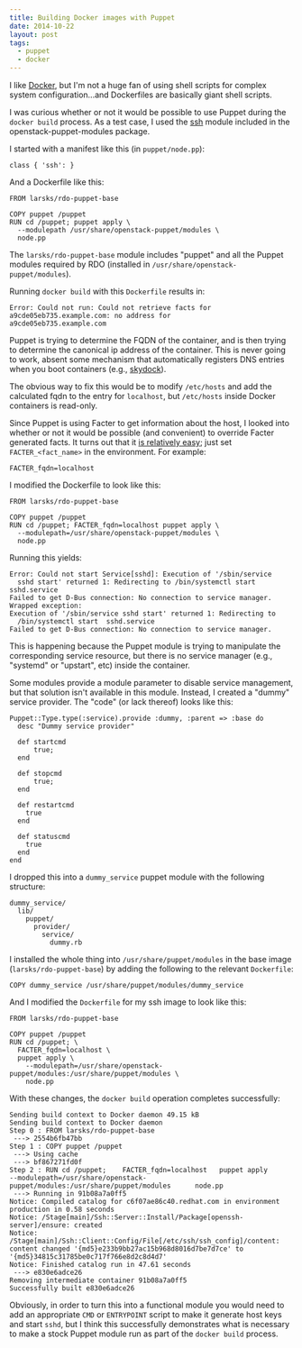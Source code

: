 ```yaml
---
title: Building Docker images with Puppet
date: 2014-10-22
layout: post
tags:
  - puppet
  - docker
---
```


I like [Docker][], but I'm not a huge fan of using shell scripts for
complex system configuration...and Dockerfiles are basically giant
shell scripts.

[docker]: http://docker.com/

I was curious whether or not it would be possible to use Puppet during
the `docker build` process.  As a test case, I used the
[ssh][] module included in the openstack-puppet-modules package.

[ssh]: https://github.com/saz/puppet-ssh

I started with a manifest like this (in `puppet/node.pp`):

    class { 'ssh': }

And a Dockerfile like this:

    FROM larsks/rdo-puppet-base

    COPY puppet /puppet
    RUN cd /puppet; puppet apply \
      --modulepath /usr/share/openstack-puppet/modules \
      node.pp

The `larsks/rdo-puppet-base` module includes "puppet" and all the Puppet
modules required by RDO (installed in
`/usr/share/openstack-puppet/modules`).

Running `docker build` with this `Dockerfile` results in:

    Error: Could not run: Could not retrieve facts for
    a9cde05eb735.example.com: no address for
    a9cde05eb735.example.com

Puppet is trying to determine the FQDN of the container, and is then
trying to determine the canonical ip address of the container.  This is
never going to work, absent some mechanism that automatically
registers DNS entries when you boot containers (e.g., [skydock][]).

[skydock]: https://github.com/crosbymichael/skydock

The obvious way to fix this would be to modify `/etc/hosts` and add
the calculated fqdn to the entry for `localhost`, but `/etc/hosts`
inside Docker containers is read-only.

Since Puppet is using Facter to get information about the host, I
looked into whether or not it would be possible (and convenient) to
override Facter generated facts.  It turns out that it [is relatively
easy][override]; just set `FACTER_<fact_name>` in the environment.
For example:

[override]: http://www.puppetcookbook.com/posts/override-a-facter-fact.html

    FACTER_fqdn=localhost

I modified the Dockerfile to look like this:

    FROM larsks/rdo-puppet-base

    COPY puppet /puppet
    RUN cd /puppet; FACTER_fqdn=localhost puppet apply \
      --modulepath=/usr/share/openstack-puppet/modules \
      node.pp

Running this yields:

    Error: Could not start Service[sshd]: Execution of '/sbin/service
      sshd start' returned 1: Redirecting to /bin/systemctl start  sshd.service
    Failed to get D-Bus connection: No connection to service manager.
    Wrapped exception:
    Execution of '/sbin/service sshd start' returned 1: Redirecting to
      /bin/systemctl start  sshd.service
    Failed to get D-Bus connection: No connection to service manager.

This is happening because the Puppet module is trying to manipulate
the corresponding service resource, but there is no service manager
(e.g., "systemd" or "upstart", etc) inside the container.  

Some modules provide a module parameter to disable service management,
but that solution isn't available in this module.  Instead, I created
a "dummy" service provider.  The "code" (or lack thereof) looks like
this:

    Puppet::Type.type(:service).provide :dummy, :parent => :base do
      desc "Dummy service provider"

      def startcmd
          true;
      end

      def stopcmd
          true;
      end

      def restartcmd
        true
      end

      def statuscmd
        true
      end
    end

I dropped this into a `dummy_service` puppet module with the
following structure:

    dummy_service/
      lib/
        puppet/
          provider/
            service/
              dummy.rb

I installed the whole thing into `/usr/share/puppet/modules` in the
base image (`larsks/rdo-puppet-base`) by adding the following to the
relevant `Dockerfile`:

    COPY dummy_service /usr/share/puppet/modules/dummy_service

And I modified the `Dockerfile` for my ssh image to look like this:

    FROM larsks/rdo-puppet-base

    COPY puppet /puppet
    RUN cd /puppet; \
      FACTER_fqdn=localhost \
      puppet apply \
        --modulepath=/usr/share/openstack-puppet/modules:/usr/share/puppet/modules \
        node.pp

With these changes, the `docker build` operation completes
successfully:

    Sending build context to Docker daemon 49.15 kB
    Sending build context to Docker daemon 
    Step 0 : FROM larsks/rdo-puppet-base
     ---> 2554b6fb47bb
    Step 1 : COPY puppet /puppet
     ---> Using cache
     ---> bf867271fd0f
    Step 2 : RUN cd /puppet; 	FACTER_fqdn=localhost 	puppet apply 		--modulepath=/usr/share/openstack-puppet/modules:/usr/share/puppet/modules 		node.pp
     ---> Running in 91b08a7a0ff5
    Notice: Compiled catalog for c6f07ae86c40.redhat.com in environment production in 0.58 seconds
    Notice: /Stage[main]/Ssh::Server::Install/Package[openssh-server]/ensure: created
    Notice: /Stage[main]/Ssh::Client::Config/File[/etc/ssh/ssh_config]/content: content changed '{md5}e233b9bb27ac15b968d8016d7be7d7ce' to '{md5}34815c31785be0c717f766e8d2c8d4d7'
    Notice: Finished catalog run in 47.61 seconds
     ---> e830e6adce26
    Removing intermediate container 91b08a7a0ff5
    Successfully built e830e6adce26

Obviously, in order to turn this into a functional module you would
need to add an appropriate `CMD` or `ENTRYPOINT` script to make it
generate host keys and start `sshd`, but I think this successfully
demonstrates what is necessary to make a stock Puppet module run
as part of the `docker build` process.

